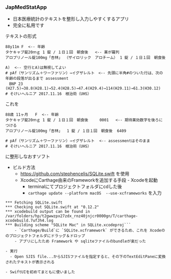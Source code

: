 ### JapMedStatApp

* 日本医療統計のテキストを整形し入力しやすくするアプリ
* 完全に私用です

テキストの形式

```
88y11m F  <-- 年齢
タケキャブ錠20ｍｇ 1 錠 / １日１回　朝食後   <-- 薬が羅列
アロプリノール錠100mg「杏林」 （ザイロリック　アロチーム） 1 錠 / １日１回　朝食後

A)  <-- 空行とA)は無視してよい
# pAf（サンリズム＋ワーファリン）→イグザレルト　<-- 先頭に半角#のついた行は、次の年齢の段落が出るまで assessment
　BNP 23 (H27.5)→38.8(H28.1)→52.4(H28.5)→47.4(H29.4)→114(H29.11)→61.3(H30.12)
# そけいヘルニア 2017.11.16　根治術（UHS）
```
これを
```
88歳 11ヶ月   F  <-- 年齢
タケキャブ錠20ｍｇ 1 錠 / １日１回　朝食後     0001   <-- 期待薬効数字を後ろにつける
アロプリノール錠100mg「杏林」  1 錠 / １日１回　朝食後  6409

# pAf（サンリズム＋ワーファリン）→イグザレルト  <-- assessmentはそのまま
# そけいヘルニア 2017.11.16　根治術（UHS）
```

に整形しなおすソフト

- ビルド方法
  - https://github.com/stephencelis/SQLite.swift を使用
  - XcodeにCarthage由来のFrameworkを追加する手段    - Xcodeを起動
    - terminalにてプロジェクトフォルダにcdした後
    - `carthage update --platform macOS  --use-xcframeworks` を入力
```
*** Fetching SQLite.swift
*** Checking out SQLite.swift at "0.12.2"
*** xcodebuild output can be found in /var/folders/hp/t2gwwzpx27zdx_rnz40jnjcr0000gn/T/carthage-xcodebuild.7ufJh4.log
*** Building scheme "SQLite Mac" in SQLite.xcodeproj```
    - `Carthage/Build`に `SQLite.xcframework` ができるため、これを Xcodeののプロジェクトフォルダにドラッグ＆ドロップ
	- アプリにしたため Framework や sqliteファイルのbundleが楽だった

- 実行
  - Open SJIS file...からSJISファイルを指定すると、その下のTextEditPaneに変換されたテキストが表示される

- SwiftUIを初めてまともに使いました
